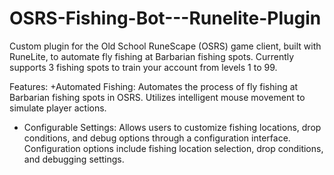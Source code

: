 # OSRS-Fishing-Bot---Runelite-Plugin
 Custom plugin for the Old School RuneScape (OSRS) game client, built with RuneLite, to automate fly fishing at Barbarian fishing spots. Currently supports 3 fishing spots to train your account from levels 1 to 99.

Features:
  +Automated Fishing: Automates the process of fly fishing at Barbarian fishing spots in OSRS.
Utilizes intelligent mouse movement to simulate player actions.
+ Configurable Settings: Allows users to customize fishing locations, drop conditions, and debug options through a configuration interface.
Configuration options include fishing location selection, drop conditions, and debugging settings.
